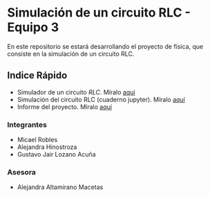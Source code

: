 # Simulación de un circuito RLC - Equipo 3
En este repositorio se estará desarrollando el proyecto de física, que consiste en la simulación de un circuito RLC.


## Indice Rápido
* Simulador de un circuito *RLC*. Míralo [aquí](https://github.com/Proyectos-Fisica-20192/Circuitos-RLC/blob/master/code/rlc.py)
* Simulación del circuito RLC (cuaderno jupyter). Míralo [aquí](https://nbviewer.jupyter.org/github/Proyectos-Fisica-20192/Circuitos-RLC/blob/master/code/rlc_circuit_rk4.ipynb)
* Informe del proyecto. Míralo [aquí](https://github.com/Proyectos-Fisica-20192/Circuitos-RLC/tree/master/informe)

### Integrantes
* Micael Robles
* Alejandra Hinostroza
* Gustavo Jair Lozano Acuña

### Asesora
* Alejandra Altamirano Macetas
